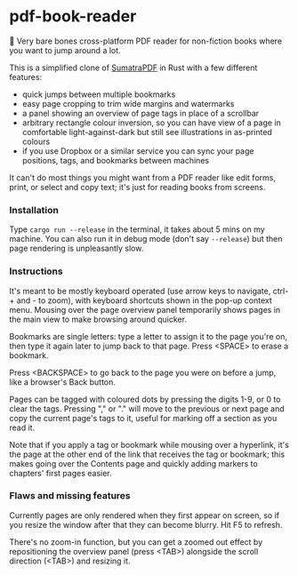 # pdf-book-reader

🚧 Very bare bones cross-platform PDF reader for non-fiction books where you want to jump around a lot.

This is a simplified clone of [SumatraPDF](https://en.wikipedia.org/wiki/Sumatra_PDF) in Rust with a few different features:
 
 * quick jumps between multiple bookmarks
 * easy page cropping to trim wide margins and watermarks
 * a panel showing an overview of page tags in place of a scrollbar
 * arbitrary rectangle colour inversion, so you can have view of a page in comfortable light-against-dark but still see illustrations in as-printed colours
 * if you use Dropbox or a similar service you can sync your page positions, tags, and bookmarks between machines

It can't do most things you might want from a PDF reader like edit forms, print, or select and copy text; it's just for reading books from screens.

### Installation

Type `cargo run --release` in the terminal, it takes about 5 mins on my machine. You can also run it in debug mode (don't say `--release`) but then page rendering is unpleasantly slow.

### Instructions

It's meant to be mostly keyboard operated (use arrow keys to navigate, ctrl-+ and - to zoom), with keyboard shortcuts shown in the pop-up context menu. Mousing over the page overview panel temporarily shows pages in the main view to make browsing around quicker.

Bookmarks are single letters: type a letter to assign it to the page you're on, then type it again later to jump back to that page. Press &lt;SPACE> to erase a bookmark.

Press &lt;BACKSPACE> to go back to the page you were on before a jump, like a browser's Back button.

Pages can be tagged with coloured dots by pressing the digits 1-9, or 0 to clear the tags. Pressing "," or "." will move to the previous or next page and copy the current page's tags to it, useful for marking off a section as you read it.

Note that if you apply a tag or bookmark while mousing over a hyperlink, it's the page at the other end of the link that receives the tag or bookmark; this makes going over the Contents page and quickly adding markers to chapters' first pages easier.

### Flaws and missing features

Currently pages are only rendered when they first appear on screen, so if you resize the window after that they can become blurry. Hit F5 to refresh.

There's no zoom-in function, but you can get a zoomed out effect by repositioning the overview panel (press &lt;TAB>) alongside the scroll direction (&lt;TAB>) and resizing it.
